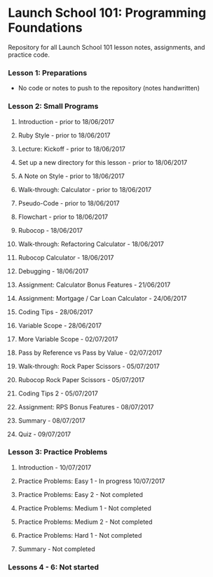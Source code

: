 # Launch School 101: Programming Foundations

Repository for all Launch School 101 lesson notes, assignments, and practice code.

### Lesson 1: Preparations

- No code or notes to push to the repository (notes handwritten)

### Lesson 2: Small Programs

1. Introduction - prior to 18/06/2017
2. Ruby Style - prior to 18/06/2017
3. Lecture: Kickoff - prior to 18/06/2017
4. Set up a new directory for this lesson - prior to 18/06/2017
5. A Note on Style - prior to 18/06/2017
6. Walk-through: Calculator - prior to 18/06/2017
7. Pseudo-Code - prior to 18/06/2017
8. Flowchart - prior to 18/06/2017

9. Rubocop - 18/06/2017
10.	Walk-through: Refactoring Calculator - 18/06/2017
11.	Rubocop Calculator - 18/06/2017
12.	Debugging - 18/06/2017

13.	Assignment: Calculator Bonus Features - 21/06/2017

14.	Assignment: Mortgage / Car Loan Calculator - 24/06/2017

15.	Coding Tips - 28/06/2017
16.	Variable Scope - 28/06/2017

17.	More Variable Scope - 02/07/2017
18.	Pass by Reference vs Pass by Value - 02/07/2017

19.	Walk-through: Rock Paper Scissors - 05/07/2017
20.	Rubocop Rock Paper Scissors - 05/07/2017
21.	Coding Tips 2 - 05/07/2017

22.	Assignment: RPS Bonus Features - 08/07/2017
23.	Summary - 08/07/2017

24.	Quiz - 09/07/2017

### Lesson 3: Practice Problems

1. Introduction - 10/07/2017

2. Practice Problems: Easy 1 - In progress 10/07/2017
3. Practice Problems: Easy 2 - Not completed
4. Practice Problems: Medium 1 - Not completed
5. Practice Problems: Medium 2 - Not completed
6. Practice Problems: Hard 1 - Not completed
7. Summary - Not completed

### Lessons 4 - 6: Not started
